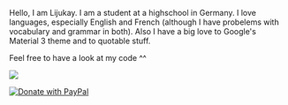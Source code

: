 Hello, I am Lijukay. I am a student at a highschool in Germany.
I love languages, especially English and French (although I have probelems with vocabulary and grammar in both).
Also I have a big love to Google's Material 3 theme and to quotable stuff.

Feel free to have a look at my code ^^


![](https://github-readme-stats.vercel.app/api/top-langs/?username=Lijukay&layout=compact&bg_color=ffffff00&text_color=888888&hide_border=true&hide_title=false)

[![Donate with PayPal](https://raw.githubusercontent.com/stefan-niedermann/paypal-donate-button/master/paypal-donate-button.png)](https://www.paypal.me/Lijukay)